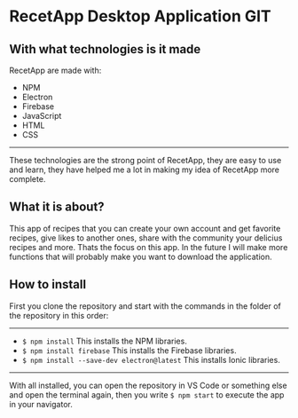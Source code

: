 # RecetApp Desktop Application GIT 

## With what technologies is it made
RecetApp are made with:
- NPM
- Electron
- Firebase
- JavaScript
- HTML
- CSS

------------

These technologies are the strong point of RecetApp, they are easy to use and learn, they have helped me a lot in making my idea of RecetApp more complete.

## What it is about?
This app of recipes that you can create your own account and get favorite recipes, give likes to another ones, share with the community your delicius recipes and more. Thats the focus on this app. In the future I will make more functions that will probably make you want to download the application.

## How to install
First you clone the repository and start with the commands in the folder of the repository in this order:

------------

- `$ npm install` 
This installs the NPM libraries.
- `$ npm install firebase`
This installs the Firebase libraries.
- `$ npm install --save-dev electron@latest`
This installs Ionic libraries.

------------

With all installed, you can open the repository in VS Code or something else and open the terminal again, then you write `$ npm start` to execute the app in your navigator.
